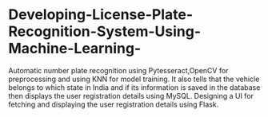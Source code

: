 # Developing-License-Plate-Recognition-System-Using-Machine-Learning-
Automatic number plate recognition using Pytesseract,OpenCV for preprocessing and using KNN for model training. It also tells that the vehicle belongs to which state in India and if its information is saved in the database then displays the user registration details using MySQL.
Designing a UI for fetching and displaying the user registration details using Flask.
